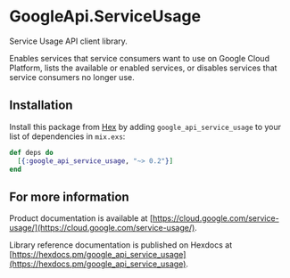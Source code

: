 # GoogleApi.ServiceUsage

Service Usage API client library.

Enables services that service consumers want to use on Google Cloud Platform, lists the available or enabled services, or disables services that service consumers no longer use.

## Installation

Install this package from [Hex](https://hex.pm) by adding
`google_api_service_usage` to your list of dependencies in `mix.exs`:

```elixir
def deps do
  [{:google_api_service_usage, "~> 0.2"}]
end
```

## For more information

Product documentation is available at [https://cloud.google.com/service-usage/](https://cloud.google.com/service-usage/).

Library reference documentation is published on Hexdocs at
[https://hexdocs.pm/google_api_service_usage](https://hexdocs.pm/google_api_service_usage).
